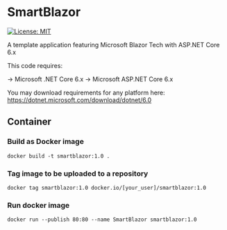 # SmartBlazor

[![License: MIT](https://img.shields.io/badge/License-MIT-yellow.svg)](https://opensource.org/licenses/MIT)

A template application featuring Microsoft Blazor Tech with ASP.NET Core 6.x

This code requires:

-> Microsoft .NET Core 6.x
-> Microsoft ASP.NET Core 6.x

You may download requirements for any platform here: https://dotnet.microsoft.com/download/dotnet/6.0


## Container

### Build as Docker image

    docker build -t smartblazor:1.0 .

### Tag image to be uploaded to a repository

    docker tag smartblazor:1.0 docker.io/[your_user]/smartblazor:1.0

### Run docker image

    docker run --publish 80:80 --name SmartBlazor smartblazor:1.0 